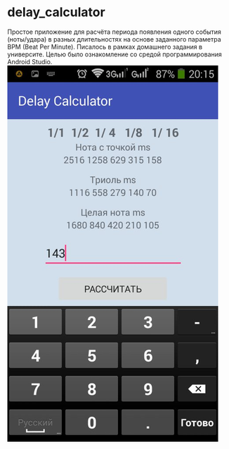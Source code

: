 # delay_calculator
Простое приложение для расчёта периода появления одного события (ноты/удара) в разных длительностях на основе заданного параметра BPM (Beat Per Minute).
Писалось в рамках домашнего задания в университе. Целью было ознакомление со средой программирования Android Studio.
![alt text](screenshot.jpg "Снимок экрана приложения")​
